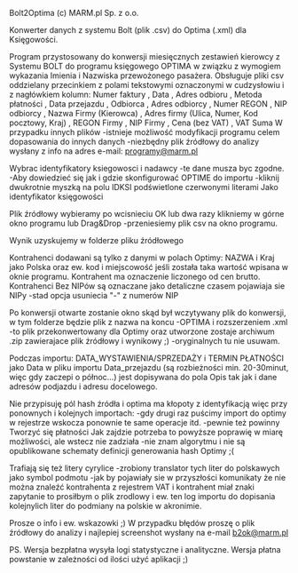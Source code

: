 Bolt2Optima (c) MARM.pl Sp. z o.o.

Konwerter danych z systemu Bolt (plik .csv) do Optima (.xml) dla Księgowości.

Program przystosowany do konwersji miesięcznych zestawień kierowcy z Systemu BOLT do programu księgowego OPTIMA w związku z wymogiem wykazania Imienia i Nazwiska przewożonego pasażera.
Obsługuje pliki csv oddzielany przecinkiem z polami tekstowymi oznaczonymi w cudzysłowiu i z nagłówkiem kolumn:
Numer faktury , Data , Adres odbioru , Metoda płatności , Data przejazdu , Odbiorca , Adres odbiorcy , Numer REGON , NIP odbiorcy , Nazwa Firmy (Kierowca) , Adres firmy (Ulica, Numer, Kod pocztowy, Kraj) , REGON  Firmy , NIP Firmy , Cena (bez VAT) , VAT	Suma
W przypadku innych plików -istnieje możliwość modyfikacji programu celem dopasowania do innych danych -niezbędny plik źródłowy do analizy wysłany z info na adres e-mail: programy@marm.pl

Wybrac identyfikatory ksiegowosci i nadawcy -te dane musza byc zgodne.
-Aby dowiedzieć się jak i gdzie skonfigurować OPTIME do importu -kliknij dwukrotnie myszką na polu IDKSI podświetlone czerwonymi literami Jako identyfikator księgowości

Plik źródłowy wybieramy po wcisnieciu OK lub dwa razy klikniemy w górne okno programu lub Drag&Drop -przeniesiemy plik csv na okno programu.

Wynik uzyskujemy w folderze pliku źródłowego


Kontrahenci dodawani są tylko z danymi w polach Optimy: NAZWA i Kraj jako Polska oraz ew. kod i miejscowość jeśli została taka wartość wpisana w oknie programu.
Kontrahent ma oznaczenie liczonego od cen brutto.
Kontrahenci Bez NIPów są oznaczane jako detaliczne
czasem pojawiaja sie NIPy -stad opcja usuniecia "-" z numerów NIP

Po konwersji otwarte zostanie okno skąd był wczytywany plik do konwersji, w tym folderze będzie plik z nazwa na koncu -OPTIMA i rozszerzeniem .xml -to plik przekonwertowany dla Optimy oraz utworzone zostaje archiwum .zip zawierajace plik źródłowy i wynikowy ;) -oryginalnych tu nie usuwam.

Podczas importu:
DATA_WYSTAWIENIA/SPRZEDAŻY i TERMIN PŁATNOŚCI jako Data w pliku importu
   Data_przejazdu (są rozbieżności min. 20-30minut, więc gdy zaczepi o północ...) jest dopisywana do pola Opis tak jak i dane adresów podjazdu i adresu docelowego.

Nie przypisuję pól hash źródła i optima ma kłopoty z identyfikacją więc przy ponownych i kolejnych importach:
-gdy drugi raz puścimy import do optimy w rejestrze wskocza ponownie te same operacje itd.
-pewnie też powinny Tworzyć się płatności
Jak zajdzie potrzeba to powyższe poprawię w miarę możliwości, ale wstecz nie zadziała -nie znam algorytmu i nie są opublikowane schematy definicji generowania hash Optimy ;(


Trafiają się też litery cyrylice -zrobiony translator tych liter do polskawych jako symbol podmotu -jak by pojawiały sie w przyszłości komunikaty że nie można znaleźć kontrahenta z rejestrem VAT i kontrahent miał znaki zapytanie to prosiłbym o plik zrodlowy i ew. ten log importu do dopisania kolejnylich liter do podmiany na polskie w akronimie.


Prosze o info i ew. wskazowki ;)
W przypadku błędów proszę o plik źródłowy do analizy i najlepiej screenshot wysłany na e-mail b2ok@marm.pl


PS. Wersja bezpłatna wysyła logi statystyczne i analityczne. Wersja płatna powstanie w zależności od ilości użyć aplikacji ;)


